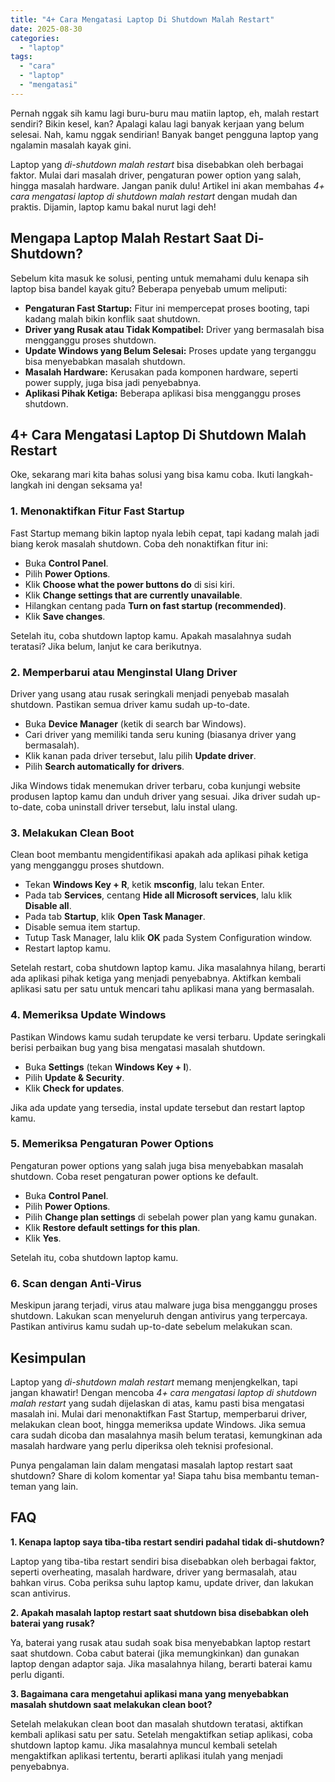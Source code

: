 ```yaml
---
title: "4+ Cara Mengatasi Laptop Di Shutdown Malah Restart"
date: 2025-08-30
categories: 
  - "laptop"
tags: 
  - "cara"
  - "laptop"
  - "mengatasi"
---
```


Pernah nggak sih kamu lagi buru-buru mau matiin laptop, eh, malah restart sendiri? Bikin kesel, kan? Apalagi kalau lagi banyak kerjaan yang belum selesai. Nah, kamu nggak sendirian! Banyak banget pengguna laptop yang ngalamin masalah kayak gini.

Laptop yang _di-shutdown malah restart_ bisa disebabkan oleh berbagai faktor. Mulai dari masalah driver, pengaturan power option yang salah, hingga masalah hardware. Jangan panik dulu! Artikel ini akan membahas _4+ cara mengatasi laptop di shutdown malah restart_ dengan mudah dan praktis. Dijamin, laptop kamu bakal nurut lagi deh!

## Mengapa Laptop Malah Restart Saat Di-Shutdown?

Sebelum kita masuk ke solusi, penting untuk memahami dulu kenapa sih laptop bisa bandel kayak gitu? Beberapa penyebab umum meliputi:

- **Pengaturan Fast Startup:** Fitur ini mempercepat proses booting, tapi kadang malah bikin konflik saat shutdown.
- **Driver yang Rusak atau Tidak Kompatibel:** Driver yang bermasalah bisa mengganggu proses shutdown.
- **Update Windows yang Belum Selesai:** Proses update yang terganggu bisa menyebabkan masalah shutdown.
- **Masalah Hardware:** Kerusakan pada komponen hardware, seperti power supply, juga bisa jadi penyebabnya.
- **Aplikasi Pihak Ketiga:** Beberapa aplikasi bisa mengganggu proses shutdown.

## 4+ Cara Mengatasi Laptop Di Shutdown Malah Restart

Oke, sekarang mari kita bahas solusi yang bisa kamu coba. Ikuti langkah-langkah ini dengan seksama ya!

### 1\. Menonaktifkan Fitur Fast Startup

Fast Startup memang bikin laptop nyala lebih cepat, tapi kadang malah jadi biang kerok masalah shutdown. Coba deh nonaktifkan fitur ini:

- Buka **Control Panel**.
- Pilih **Power Options**.
- Klik **Choose what the power buttons do** di sisi kiri.
- Klik **Change settings that are currently unavailable**.
- Hilangkan centang pada **Turn on fast startup (recommended)**.
- Klik **Save changes**.

Setelah itu, coba shutdown laptop kamu. Apakah masalahnya sudah teratasi? Jika belum, lanjut ke cara berikutnya.

### 2\. Memperbarui atau Menginstal Ulang Driver

Driver yang usang atau rusak seringkali menjadi penyebab masalah shutdown. Pastikan semua driver kamu sudah up-to-date.

- Buka **Device Manager** (ketik di search bar Windows).
- Cari driver yang memiliki tanda seru kuning (biasanya driver yang bermasalah).
- Klik kanan pada driver tersebut, lalu pilih **Update driver**.
- Pilih **Search automatically for drivers**.

Jika Windows tidak menemukan driver terbaru, coba kunjungi website produsen laptop kamu dan unduh driver yang sesuai. Jika driver sudah up-to-date, coba uninstall driver tersebut, lalu instal ulang.

### 3\. Melakukan Clean Boot

Clean boot membantu mengidentifikasi apakah ada aplikasi pihak ketiga yang mengganggu proses shutdown.

- Tekan **Windows Key + R**, ketik **msconfig**, lalu tekan Enter.
- Pada tab **Services**, centang **Hide all Microsoft services**, lalu klik **Disable all**.
- Pada tab **Startup**, klik **Open Task Manager**.
- Disable semua item startup.
- Tutup Task Manager, lalu klik **OK** pada System Configuration window.
- Restart laptop kamu.

Setelah restart, coba shutdown laptop kamu. Jika masalahnya hilang, berarti ada aplikasi pihak ketiga yang menjadi penyebabnya. Aktifkan kembali aplikasi satu per satu untuk mencari tahu aplikasi mana yang bermasalah.

### 4\. Memeriksa Update Windows

Pastikan Windows kamu sudah terupdate ke versi terbaru. Update seringkali berisi perbaikan bug yang bisa mengatasi masalah shutdown.

- Buka **Settings** (tekan **Windows Key + I**).
- Pilih **Update & Security**.
- Klik **Check for updates**.

Jika ada update yang tersedia, instal update tersebut dan restart laptop kamu.

### 5\. Memeriksa Pengaturan Power Options

Pengaturan power options yang salah juga bisa menyebabkan masalah shutdown. Coba reset pengaturan power options ke default.

- Buka **Control Panel**.
- Pilih **Power Options**.
- Pilih **Change plan settings** di sebelah power plan yang kamu gunakan.
- Klik **Restore default settings for this plan**.
- Klik **Yes**.

Setelah itu, coba shutdown laptop kamu.

### 6\. Scan dengan Anti-Virus

Meskipun jarang terjadi, virus atau malware juga bisa mengganggu proses shutdown. Lakukan scan menyeluruh dengan antivirus yang terpercaya. Pastikan antivirus kamu sudah up-to-date sebelum melakukan scan.

## Kesimpulan

Laptop yang _di-shutdown malah restart_ memang menjengkelkan, tapi jangan khawatir! Dengan mencoba _4+ cara mengatasi laptop di shutdown malah restart_ yang sudah dijelaskan di atas, kamu pasti bisa mengatasi masalah ini. Mulai dari menonaktifkan Fast Startup, memperbarui driver, melakukan clean boot, hingga memeriksa update Windows. Jika semua cara sudah dicoba dan masalahnya masih belum teratasi, kemungkinan ada masalah hardware yang perlu diperiksa oleh teknisi profesional.

Punya pengalaman lain dalam mengatasi masalah laptop restart saat shutdown? Share di kolom komentar ya! Siapa tahu bisa membantu teman-teman yang lain.

## FAQ

**1\. Kenapa laptop saya tiba-tiba restart sendiri padahal tidak di-shutdown?**

Laptop yang tiba-tiba restart sendiri bisa disebabkan oleh berbagai faktor, seperti overheating, masalah hardware, driver yang bermasalah, atau bahkan virus. Coba periksa suhu laptop kamu, update driver, dan lakukan scan antivirus.

**2\. Apakah masalah laptop restart saat shutdown bisa disebabkan oleh baterai yang rusak?**

Ya, baterai yang rusak atau sudah soak bisa menyebabkan laptop restart saat shutdown. Coba cabut baterai (jika memungkinkan) dan gunakan laptop dengan adaptor saja. Jika masalahnya hilang, berarti baterai kamu perlu diganti.

**3\. Bagaimana cara mengetahui aplikasi mana yang menyebabkan masalah shutdown saat melakukan clean boot?**

Setelah melakukan clean boot dan masalah shutdown teratasi, aktifkan kembali aplikasi satu per satu. Setelah mengaktifkan setiap aplikasi, coba shutdown laptop kamu. Jika masalahnya muncul kembali setelah mengaktifkan aplikasi tertentu, berarti aplikasi itulah yang menjadi penyebabnya.
